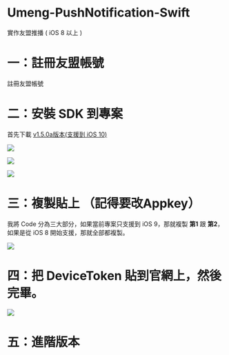 # Umeng-PushNotification-Swift
實作友盟推播 ( iOS 8 以上 )


# 一：註冊友盟帳號

註冊友盟帳號

# 二：安裝 SDK 到專案

首先下載 [v1.5.0a版本(支援到 iOS 10)](http://dev.umeng.com/push/ios/integration)

![](https://github.com/5SMNOONMS5/CLS-Umeng-PushNotification-Swift/images/1.png)

![](https://github.com/5SMNOONMS5/CLS-Umeng-PushNotification-Swift/images/2.png)

![](https://github.com/5SMNOONMS5/CLS-Umeng-PushNotification-Swift/images/3.png)


# 三：複製貼上 （記得要改Appkey）


我將 Code 分為三大部分，如果當前專案只支援到 iOS 9，那就複製 **第1** 跟 **第2**，如果是從 iOS 8 開始支援，那就全部都複製。

![](https://github.com/5SMNOONMS5/CLS-Umeng-PushNotification-Swift/images/4.png)

# 四：把 DeviceToken 貼到官網上，然後完畢。

![](https://github.com/5SMNOONMS5/CLS-Umeng-PushNotification-Swift/images/5.png)


# 五：進階版本

